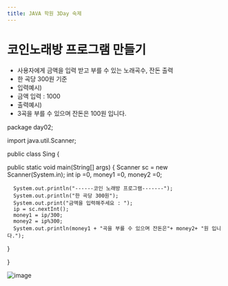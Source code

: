```yaml
---
title: JAVA 학원 3Day 숙제
---
```



# 코인노래방 프로그램 만들기

- 사용자에게 금액을 입력 받고 부를 수 있는 노래곡수, 잔돈 출력
- 한 곡당 300원 기준
- 입력예시)
- 금액 입력 : 1000
- 출력예시)
- 3곡을 부를 수 있으며 잔돈은 100원 입니다. 



package day02;

import java.util.Scanner;

public class Sing {

   public static void main(String[] args) {
      Scanner sc = new Scanner(System.in);
      int ip =0, money1 =0, money2 =0;
      
      System.out.println("------코인 노래방 프로그램-------");
      System.out.println("한 곡당 300원");
      System.out.print("금액을 입력해주세요 : ");
      ip = sc.nextInt();
      money1 = ip/300;
      money2 = ip%300;
      System.out.println(money1 + "곡을 부를 수 있으며 잔돈은"+ money2+ "원 입니다.");
      
      
   }

}


![image](https://user-images.githubusercontent.com/92245622/185118313-c5de34c5-01ac-448e-b371-d08cd383844e.png)
